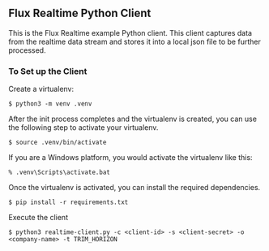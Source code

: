 ## Flux Realtime Python Client

This is the Flux Realtime example Python client. This client captures
data from the realtime data stream and stores it into a local json file
to be further processed.

### To Set up the Client
Create a virtualenv:
```
$ python3 -m venv .venv
```
After the init process completes and the virtualenv is created, you can use the following
step to activate your virtualenv.
```
$ source .venv/bin/activate
```

If you are a Windows platform, you would activate the virtualenv like this:
```
% .venv\Scripts\activate.bat
```

Once the virtualenv is activated, you can install the required dependencies.
```
$ pip install -r requirements.txt
```

Execute the client
```
$ python3 realtime-client.py -c <client-id> -s <client-secret> -o <company-name> -t TRIM_HORIZON
```
